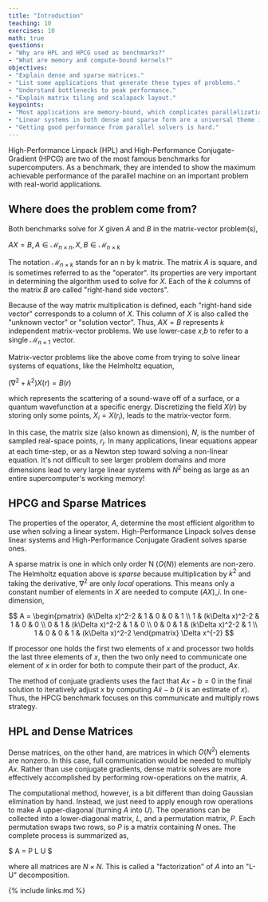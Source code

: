 ```yaml
---
title: "Introduction"
teaching: 10
exercises: 10
math: true
questions:
- "Why are HPL and HPCG used as benchmarks?"
- "What are memory and compute-bound kernels?"
objectives:
- "Explain dense and sparse matrices."
- "List some applications that generate these types of problems."
- "Understand bottlenecks to peak performance."
- "Explain matrix tiling and scalapack layout."
keypoints:
- "Most applications are memory-bound, which complicates parallelization."
- "Linear systems in both dense and sparse form are a universal theme in scientific computing."
- "Getting good performance from parallel solvers is hard."
---
```


High-Performance Linpack (HPL) and High-Performance Conjugate-Gradient (HPCG)
are two of the most famous benchmarks for supercomputers.
As a benchmark, they are intended to show the maximum achievable
performance of the parallel machine on an important problem with
real-world applications.

## Where does the problem come from?

Both benchmarks solve for $X$ given $A$ and $B$ in the matrix-vector problem(s),

$A X = B, A \in \mathcal M_{n\times n}, X,B \in \mathcal M_{n\times k}$

The notation $\mathcal M_{n \times k}$ stands for an n by k matrix.
The matrix $A$ is square, and is sometimes referred to as the "operator".
Its properties are very important in determining the algorithm
used to solve for $X$.  Each of the $k$ columns of the matrix
$B$ are called "right-hand side vectors".

Because of the way matrix multiplication is defined, each "right-hand side vector"
corresponds to a column of $X$.  This column of $X$ is also called
the "unknown vector" or "solution vector".
Thus, $AX=B$ represents $k$ independent matrix-vector problems.
We use lower-case
$x$,$b$ to refer to a single $\mathcal M_{n\times 1}$ vector.

Matrix-vector problems like the above come from trying to solve
linear systems of equations, like the Helmholtz equation,

$(\nabla^2 + k^2) X(r) = B(r)$

which represents the scattering of a sound-wave off of
a surface, or a quantum wavefunction at a specific energy.
Discretizing the field $X(r)$ by storing only
some points, $X_i = X(r_i)$, leads to the matrix-vector form.

In this case, the matrix size (also known as dimension), $N$,
is the number of sampled real-space points, $r_i$.
In many applications, linear equations appear at each time-step,
or as a Newton step toward solving a non-linear equation.
It's not difficult to see larger problem domains and more
dimensions lead to very large linear systems with $N^2$ being
as large as an entire supercomputer's working memory!


## HPCG and Sparse Matrices

The properties of the operator, $A$, determine the most efficient
algorithm to use when solving a linear system.
High-Performance Linpack solves dense linear systems and High-Performance
Conjugate Gradient solves sparse ones.

A sparse matrix is one in which only order N ($O(N)$) elements
are non-zero.
The Helmholtz equation above is *sparse* because multiplication by $k^2$
and taking the derivative, $\nabla^2$ are only *local* operations.
This means only a constant number of elements in $X$ are
needed to compute $(A X)\_i$.  In one-dimension,

$$
A = \begin{pmatrix}
(k\Delta x)^2-2 & 1 & 0 & 0 & 1 \\
1 & (k\Delta x)^2-2 & 1 & 0 & 0 \\
0 & 1 & (k\Delta x)^2-2 & 1 & 0 \\
0 & 0 & 1 & (k\Delta x)^2-2 & 1 \\
1 & 0 & 0 & 1 & (k\Delta x)^2-2
\end{pmatrix} \Delta x^{-2}
$$

If processor one holds the first two elements of $x$ and processor two holds the last three elements of $x$, then the two only need to communicate one element of $x$ in order for both to compute their part of the product, $A x$.

The method of conjuate gradients uses the fact that $Ax - b = 0$
in the final solution to iteratively adjust $x$ by computing
$A\tilde x - b$ ($\tilde x$ is an estimate of $x$).
Thus, the HPCG benchmark focuses on this communicate and multiply rows strategy.

## HPL and Dense Matrices

Dense matrices, on the other hand, are matrices in which $O(N^2)$ elements
are nonzero.  In this case, full communication would be needed to multiply
$Ax$.  Rather than use conjugate gradients, dense matrix solves are more
effectively accomplished by performing row-operations on the matrix, $A$.

The computational method, however, is a bit different than doing Gaussian
elimination by hand.  Instead, we just need to apply enough row operations
to make $A$ upper-diagonal (turning $A$ into $U$).
The operations can be collected into a lower-diagonal
matrix, $L$, and a permutation matrix, $P$.  Each
permutation swaps two rows, so $P$ is a matrix containing
$N$ ones.  The complete process is summarized as,

$ A = P L U $

where all matrices are $N \times N$.  This is called a "factorization"
of $A$ into an "L-U" decomposition.

{% include links.md %}
